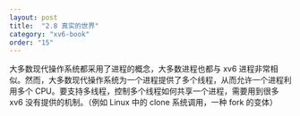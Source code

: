 ```yaml
---
layout: post
title:  "2.8 真实的世界"
category: "xv6-book"
order: "15"
---
```


大多数现代操作系统都采用了进程的概念，大多数进程也都与 xv6 进程非常相似。然而，大多数现代操作系统为一个进程提供了多个线程，从而允许一个进程利用多个 CPU。要支持多线程，控制多个线程如何共享一个进程，需要用到很多 xv6 没有提供的机制。（例如 Linux 中的 clone 系统调用，一种 fork 的变体）